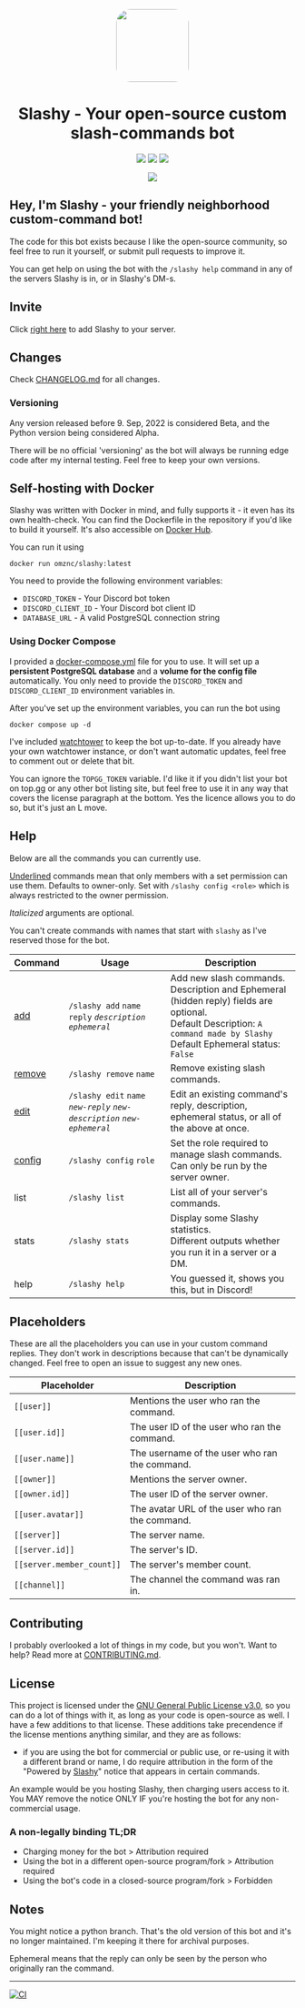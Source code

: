<p align="center"><img src="https://i.imgur.com/j8rrx7R.png" style="width: 8rem;border-radius: 20%;"><h1 align="center">Slashy - Your open-source custom  slash-commands bot</h1></p>
<p align="center">
<a href="https://top.gg/bot/928089024252506173"><img src="https://img.shields.io/badge/top.gg-Slashy-blue?style=for-the-badge"></a>
<a href="https://hey.imkez.com/slashy-invite"><img src="https://img.shields.io/badge/Invite%20Me%20to-Discord-blue?style=for-the-badge&logo=discord"></a> 
<a href="https://hub.docker.com/repository/docker/omznc/slashy"><img src="https://img.shields.io/badge/DockerHub-white?style=for-the-badge&logo=docker"></a></p>


<p align="center"><img src="https://i.imgur.com/yt8Gbmt.png"/></p>

## Hey, I'm Slashy - your friendly neighborhood custom-command bot!

The code for this bot exists because I like the open-source community, so feel free to run it yourself, or submit pull requests to improve it.

You can get help on using the bot with the `/slashy help` command in any of the servers Slashy is in, or in Slashy's DM-s.

## Invite

Click [right here](https://hey.imkez.com/slashy-invite) to add Slashy to your server.

## Changes
Check [CHANGELOG.md](https://github.com/omznc/Slashy/blob/main/CHANGELOG.md) for all changes.

### Versioning
Any version released before 9. Sep, 2022 is considered Beta, and the Python version being considered Alpha. 

There will be no official 'versioning' as the bot will always be running edge code after my internal testing. Feel free to keep your own versions.

## Self-hosting with Docker

Slashy was written with Docker in mind, and fully supports it - it even has its own health-check.
You can find the Dockerfile in the repository if you'd like to build it yourself.
It's also accessible on [Docker Hub](https://hub.docker.com/r/omznc/slashy).

You can run it using 
```shell
docker run omznc/slashy:latest
```
You need to provide the following environment variables:
- `DISCORD_TOKEN` - Your Discord bot token
- `DISCORD_CLIENT_ID` - Your Discord bot client ID
- `DATABASE_URL` - A valid PostgreSQL connection string

### Using Docker Compose
I provided a [docker-compose.yml](https://github.com/omznc/Slashy/blob/main/docker-compose.yml) file for you to use.
It will set up a **persistent PostgreSQL database** and a **volume for the config file** automatically. You only need to provide the `DISCORD_TOKEN` and `DISCORD_CLIENT_ID` environment variables in.

After you've set up the environment variables, you can run the bot using 
```shell
docker compose up -d
```


I've included [watchtower](https://github.com/containrrr/watchtower) to keep the bot up-to-date.
If you already have your own watchtower instance, or don't want automatic updates, feel free to comment out or delete that bit.

You can ignore the `TOPGG_TOKEN` variable. 
I'd like it if you didn't list your bot on top.gg or any other bot listing site, but feel free to use it in any way that covers the license paragraph at the bottom. Yes the licence allows you to do so, but it's just an L move.

## Help
Below are all the commands you can currently use.

<u>Underlined</u> commands mean that only members with a set permission can use them. Defaults to owner-only. Set with `/slashy config <role>` which is always restricted to the owner permission.

*Italicized* arguments are optional.

You can't create commands with names that start with `slashy` as I've reserved those for the bot.

| Command 	           | Usage 	                                                                     | Description 	                                                                                                                                                                     |
|---------------------|-----------------------------------------------------------------------------|-----------------------------------------------------------------------------------------------------------------------------------------------------------------------------------|
| <ins>add</ins> 	    | `/slashy add` `name` `reply` *`description`* *`ephemeral`* 	                | Add new slash commands.<br>Description and Ephemeral (hidden reply) fields  are optional.<br>Default Description: `A command made by Slashy`<br>Default Ephemeral status: `False` |
| <ins>remove</ins> 	 | `/slashy remove` `name` 	                                                   | Remove existing slash commands. 	                                                                                                                                                 |
| <ins>edit</ins> 	   | `/slashy edit` `name` *`new-reply`* *`new-description`* *`new-ephemeral`* 	 | Edit an existing command's reply, description, ephemeral status, or all of the above at once. 	                                                                                   |
| <ins>config</ins> 	 | `/slashy config` `role` 	                                                   | Set the role required to manage slash commands. Can only be run by the server owner. 	                                                                                            |
| list 	              | `/slashy list` 	                                                            | List all of your server's commands. 	                                                                                                                                             |
| stats 	             | `/slashy stats` 	                                                           | Display some Slashy statistics.<br>Different outputs whether you run it in a server or a DM. 	                                                                                    |
| help 	              | `/slashy help` 	                                                            | You guessed it, shows you this, but in Discord! 	                                                                                                                                 |




## Placeholders
These are all the placeholders you can use in your custom command replies. 
They don't work in descriptions because that can't be dynamically changed.
Feel free to open an issue to suggest any new ones.
 
| Placeholder 	               | Description 	                                     |
|-----------------------------|---------------------------------------------------|
| `[[user]]` 	                | Mentions the user who ran the command. 	          |
| `[[user.id]] `	             | The user ID of the user who ran the command. 	    |
| `[[user.name]] `	           | The username of the user who ran the command. 	   |
| `[[owner]]` 	               | Mentions the server owner. 	                      |
| `[[owner.id]] `	            | The user ID of the server owner. 	                |
| `[[user.avatar]]` 	         | The avatar URL of the user who ran the command. 	 |
| `[[server]] `	              | The server name. 	                                |
| `[[server.id]] `	           | The server's ID. 	                                |
| `[[server.member_count]]` 	 | The server's member count. 	                      |
| `[[channel]]` 	             | The channel the command was ran in. 	             |
  

## Contributing
I probably overlooked a lot of things in my code, but you won't. Want to help?
Read more at [CONTRIBUTING.md](https://github.com/omznc/Slashy/blob/main/CONTRIBUTING.md).

## License

This project is licensed under the [GNU General Public License v3.0](https://www.gnu.org/licenses/gpl-3.0.html), so you can do a lot of things with it, as long as your code is open-source as well. I have a few additions to that license. These additions take precendence if the license mentions anything similar, and they are as follows:
- if you are using the bot for commercial or public use, or re-using it with a different brand or name, I do require attribution in the form of the "Powered by [Slashy](https://github.com/omznc/slashy)" notice that appears in certain commands.

An example would be you hosting Slashy, then charging users access to it. You MAY remove the notice ONLY IF you're hosting the bot for any non-commercial usage.

### A non-legally binding TL;DR
- Charging money for the bot > Attribution required
- Using the bot in a different open-source program/fork > Attribution required
- Using the bot's code in a closed-source program/fork > Forbidden

## Notes
You might notice a python branch. That's the old version of this bot and it's no longer maintained. I'm keeping it there for archival purposes.

Ephemeral means that the reply can only be seen by the person who originally ran the command.

---
[![CI](https://github.com/omznc/slashy/actions/workflows/CI.yml/badge.svg)](https://github.com/omznc/slashy/actions/workflows/CI.yml)

